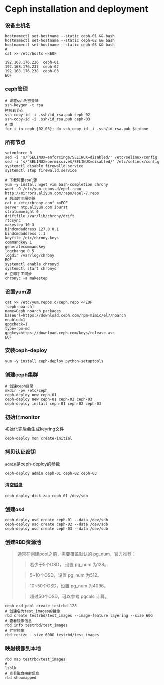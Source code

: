 # Ceph installation and deployment

### 设备主机名
```
hostnamectl set-hostname --static ceph-01 && bash
hostnamectl set-hostname --static ceph-02 && bash
hostnamectl set-hostname --static ceph-03 && bash
# 
cat >> /etc/hosts <<EOF

192.168.176.226  ceph-01
192.168.176.237  ceph-02
192.168.176.238  ceph-03
EOF
```

### ceph管理
```
# 设置ssh免密登陆
ssh-keygen -t rsa
拷贝到节点
ssh-copy-id -i .ssh/id_rsa.pub ceph-02
ssh-copy-id -i .ssh/id_rsa.pub ceph-03
# 或
for i in ceph-{02,03}; do ssh-copy-id -i .ssh/id_rsa.pub $i;done
```

### 所有节点
```
setenforce 0
sed -i 's/^SELINUX=enforcing$/SELINUX=disabled/' /etc/selinux/config
sed -i 's/^SELINUX=permissive$/SELINUX=disabled/' /etc/selinux/config
systemctl disable firewalld.service
systemctl stop firewalld.service
```

```
# 下载阿里epel源
yum -y install wget vim bash-completion chrony
wget -O /etc/yum.repos.d/epel.repo http://mirrors.aliyun.com/repo/epel-7.repo
# 启动时间服务器
cat > /etc/chrony.conf <<EOF
server ntp.aliyun.com iburst
stratumweight 0
driftfile /var/lib/chrony/drift
rtcsync
makestep 10 3
bindcmdaddress 127.0.0.1
bindcmdaddress ::1
keyfile /etc/chrony.keys
commandkey 1
generatecommandkey
logchange 0.5
logdir /var/log/chrony
EOF
systemctl enable chronyd
systemctl start chronyd
# 立即手工同步
chronyc -a makestep
```

### 设置yum源
```
cat >> /etc/yum.repos.d/ceph.repo <<EOF
[ceph-noarch]
name=Ceph noarch packages
baseurl=https://download.ceph.com/rpm-mimic/el7/noarch
enabled=1
gpgcheck=1
type=rpm-md
gpgkey=https://download.ceph.com/keys/release.asc
EOF
```

### 安装ceph-deploy
```
yum -y install ceph-deploy python-setuptools
```
### 创建ceph集群
```
# 创建ceph目录
mkdir -pv /etc/ceph
ceph-deploy new ceph-01
ceph-deploy new ceph-01 ceph-02 ceph-03
ceph-deploy install ceph-01 ceph-02 ceph-03
```

### 初始化monitor
初始化完后会生成keyring文件
```
ceph-deploy mon create-initial
```

### 拷贝认证密钥
`admin`是ceph-deploy的参数
```
ceph-deploy admin ceph-01 ceph-02 ceph-03
```

#### 清空磁盘
```
ceph-doploy disk zap ceph-01 /dev/sdb
```
### 创建osd
```
ceph-deploy osd create ceph-01 --data /dev/sdb
ceph-deploy osd create ceph-02 --data /dev/sdb
ceph-deploy osd create ceph-03 --data /dev/sdb
```

### 创建RBD资源池
> 通常在创建pool之前，需要覆盖默认的 pg_num，官方推荐：
>
>> 若少于5个OSD， 设置 pg_num 为128。
>
> > 5~10个OSD，设置 pg_num 为512。
>
>> 10~50个OSD，设置 pg_num 为4096。
>
>> 超过50个OSD，可以参考 pgcalc 计算。
```
ceph osd pool create testrbd 128
# 创建名为test_images的镜像
rbd create testrbd/test_images --image-feature layering --size 60G
# 查看镜像信息
rbd info testrbd/test_images
# 扩容镜像
rbd resize --size 600G testrbd/test_images
```    

### 映射镜像到本地
```
rbd map testrbd/test_images
# 
lsblk
# 查看磁盘映射信息
rbd showmapped
```





